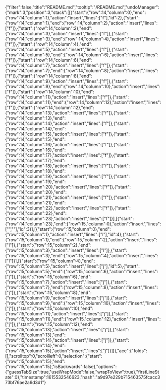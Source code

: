 {"filter":false,"title":"README.md","tooltip":"/README.md","undoManager":{"mark":3,"position":3,"stack":[[{"start":{"row":14,"column":0},"end":{"row":14,"column":1},"action":"insert","lines":["f"],"id":2},{"start":{"row":14,"column":1},"end":{"row":14,"column":2},"action":"insert","lines":["f"]},{"start":{"row":14,"column":2},"end":{"row":14,"column":3},"action":"insert","lines":["f"]},{"start":{"row":14,"column":3},"end":{"row":14,"column":4},"action":"insert","lines":["f"]},{"start":{"row":14,"column":4},"end":{"row":14,"column":5},"action":"insert","lines":["f"]},{"start":{"row":14,"column":5},"end":{"row":14,"column":6},"action":"insert","lines":["f"]},{"start":{"row":14,"column":6},"end":{"row":14,"column":7},"action":"insert","lines":["f"]},{"start":{"row":14,"column":7},"end":{"row":14,"column":8},"action":"insert","lines":["f"]},{"start":{"row":14,"column":8},"end":{"row":14,"column":9},"action":"insert","lines":["f"]},{"start":{"row":14,"column":9},"end":{"row":14,"column":10},"action":"insert","lines":["f"]},{"start":{"row":14,"column":10},"end":{"row":14,"column":11},"action":"insert","lines":["f"]},{"start":{"row":14,"column":11},"end":{"row":14,"column":12},"action":"insert","lines":["f"]},{"start":{"row":14,"column":12},"end":{"row":14,"column":13},"action":"insert","lines":["f"]},{"start":{"row":14,"column":13},"end":{"row":14,"column":14},"action":"insert","lines":["f"]},{"start":{"row":14,"column":14},"end":{"row":14,"column":15},"action":"insert","lines":["f"]},{"start":{"row":14,"column":15},"end":{"row":14,"column":16},"action":"insert","lines":["f"]},{"start":{"row":14,"column":16},"end":{"row":14,"column":17},"action":"insert","lines":["f"]},{"start":{"row":14,"column":17},"end":{"row":14,"column":18},"action":"insert","lines":["f"]},{"start":{"row":14,"column":18},"end":{"row":14,"column":19},"action":"insert","lines":["f"]},{"start":{"row":14,"column":19},"end":{"row":14,"column":20},"action":"insert","lines":["f"]},{"start":{"row":14,"column":20},"end":{"row":14,"column":21},"action":"insert","lines":["f"]},{"start":{"row":14,"column":21},"end":{"row":14,"column":22},"action":"insert","lines":["f"]},{"start":{"row":14,"column":22},"end":{"row":14,"column":23},"action":"insert","lines":["f"]}],[{"start":{"row":14,"column":23},"end":{"row":15,"column":0},"action":"insert","lines":["",""],"id":3}],[{"start":{"row":15,"column":0},"end":{"row":15,"column":1},"action":"insert","lines":["l"],"id":4},{"start":{"row":15,"column":1},"end":{"row":15,"column":2},"action":"insert","lines":["l"]},{"start":{"row":15,"column":2},"end":{"row":15,"column":3},"action":"insert","lines":["l"]},{"start":{"row":15,"column":3},"end":{"row":15,"column":4},"action":"insert","lines":["l"]}],[{"start":{"row":15,"column":4},"end":{"row":15,"column":5},"action":"insert","lines":["j"],"id":5},{"start":{"row":15,"column":5},"end":{"row":15,"column":6},"action":"insert","lines":["j"]},{"start":{"row":15,"column":6},"end":{"row":15,"column":7},"action":"insert","lines":["j"]},{"start":{"row":15,"column":7},"end":{"row":15,"column":8},"action":"insert","lines":["j"]},{"start":{"row":15,"column":8},"end":{"row":15,"column":9},"action":"insert","lines":["j"]},{"start":{"row":15,"column":9},"end":{"row":15,"column":10},"action":"insert","lines":["j"]},{"start":{"row":15,"column":10},"end":{"row":15,"column":11},"action":"insert","lines":["j"]},{"start":{"row":15,"column":11},"end":{"row":15,"column":12},"action":"insert","lines":["j"]},{"start":{"row":15,"column":12},"end":{"row":15,"column":13},"action":"insert","lines":["j"]},{"start":{"row":15,"column":13},"end":{"row":15,"column":14},"action":"insert","lines":["j"]},{"start":{"row":15,"column":14},"end":{"row":15,"column":15},"action":"insert","lines":["j"]}]]},"ace":{"folds":[],"scrolltop":0,"scrollleft":0,"selection":{"start":{"row":15,"column":15},"end":{"row":15,"column":15},"isBackwards":false},"options":{"guessTabSize":true,"useWrapMode":false,"wrapToView":true},"firstLineState":0},"timestamp":1615532546623,"hash":"a9d97e229b715463575fcacc373bf76ae2a6d3d1"}
